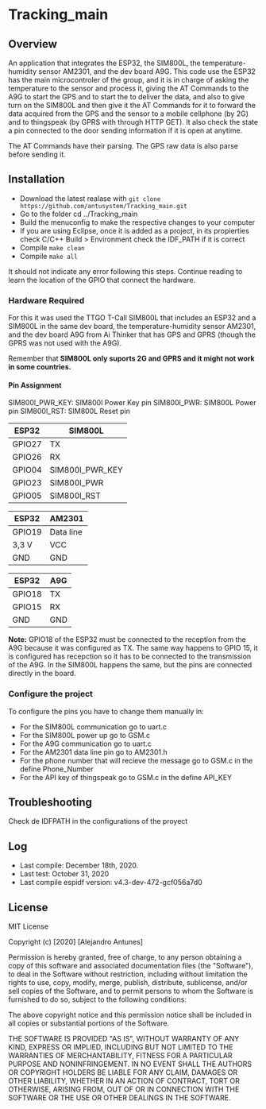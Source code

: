 # Tracking_main 


## Overview


An application that integrates the ESP32, the SIM800L, the temperature-humidity sensor AM2301, and the dev board A9G. This code use the ESP32 has the main microcontroler of the group, and it is in charge of asking the temperature to the sensor and process it, giving the AT Commands to the A9G to start the GPS and to start the to deliver the data, and also to give turn on the SIM800L and then give it the AT Commands for it to forward the data acquired from the GPS and the sensor to a mobile cellphone (by 2G) and to thingspeak (by GPRS with through HTTP GET). It also check the state a pin connected to the door sending information if it is open at anytime.

The AT Commands have their parsing. The GPS raw data is also parse before sending it.


## Installation

* Download the latest realase with `git clone https://github.com/antusystem/Tracking_main.git`
* Go to the folder cd ../Tracking_main
* Build the menuconfig to make the respective changes to your computer
* If you are using Eclipse, once it is added as a project, in its propierties check C/C++ Build > Environment check the IDF_PATH if it is correct
* Compile `make clean`
* Compile `make all`

It should not indicate any error following this steps. Continue reading to learn the location of the GPIO that connect the hardware.

### Hardware Required

For this it was used the TTGO T-Call SIM800L that includes an ESP32 and a SIM800L in the same dev board, the temperature-humidity sensor AM2301, and the dev board A9G from Ai Thinker that has GPS and GPRS (though the GPRS was not used with the A9G).

Remember that **SIM800L only suports 2G and GPRS and it might not work in some countries.**

#### Pin Assignment

SIM800l_PWR_KEY: SIM800l Power Key pin
SIM800l_PWR: SIM800L Power pin
SIM800l_RST: SIM800L Reset pin

|       ESP32     |     SIM800L    |
| --------------- | -------------- |
|      GPIO27     |       TX       |
|      GPIO26     |       RX       |
|      GPIO04     |SIM800l_PWR_KEY |
|      GPIO23     |   SIM800l_PWR  |
|      GPIO05     |   SIM800l_RST  |

|       ESP32     |      AM2301    |
| --------------- | -------------- |
|      GPIO19     |    Data line   |
|       3,3 V     |       VCC      |
|        GND      |       GND      |

|       ESP32     |       A9G      |
| --------------- | -------------- |
|      GPIO18     |       TX       |
|      GPIO15     |       RX       |
|        GND      |       GND      |

**Note:** GPIO18 of the ESP32 must be connected to the reception from the A9G because it was configured as TX. The same way happens to GPIO 15, it is configured has recepction so it has to be connected to the transmission of the A9G. In the SIM800L happens the same, but the pins are connected directly in the board.

### Configure the project

To configure the pins you have to change them manually in:

- For the SIM800L communication go to uart.c
- For the SIM800L power up go to GSM.c
- For the A9G communication go to uart.c
- For the AM2301 data line pin go to AM2301.h
- For the phone number that will recieve the message go to GSM.c in the define Phone_Number
- For the API key of thingspeak go to GSM.c in the define API_KEY


## Troubleshooting

Check de IDFPATH in the configurations of the proyect

## Log

* Last compile: December 18th, 2020.
* Last test: October 31, 2020
* Last compile espidf version: v4.3-dev-472-gcf056a7d0

## License
MIT License

Copyright (c) [2020] [Alejandro Antunes]

Permission is hereby granted, free of charge, to any person obtaining a copy of this software and associated documentation files (the "Software"), to deal in the Software without restriction, including without limitation the rights to use, copy, modify, merge, publish, distribute, sublicense, and/or sell copies of the Software, and to permit persons to whom the Software is furnished to do so, subject to the following conditions:

The above copyright notice and this permission notice shall be included in all copies or substantial portions of the Software.

THE SOFTWARE IS PROVIDED "AS IS", WITHOUT WARRANTY OF ANY KIND, EXPRESS OR IMPLIED, INCLUDING BUT NOT LIMITED TO THE WARRANTIES OF MERCHANTABILITY, FITNESS FOR A PARTICULAR PURPOSE AND NONINFRINGEMENT. IN NO EVENT SHALL THE AUTHORS OR COPYRIGHT HOLDERS BE LIABLE FOR ANY CLAIM, DAMAGES OR OTHER LIABILITY, WHETHER IN AN ACTION OF CONTRACT, TORT OR OTHERWISE, ARISING FROM, OUT OF OR IN CONNECTION WITH THE SOFTWARE OR THE USE OR OTHER DEALINGS IN THE SOFTWARE.
